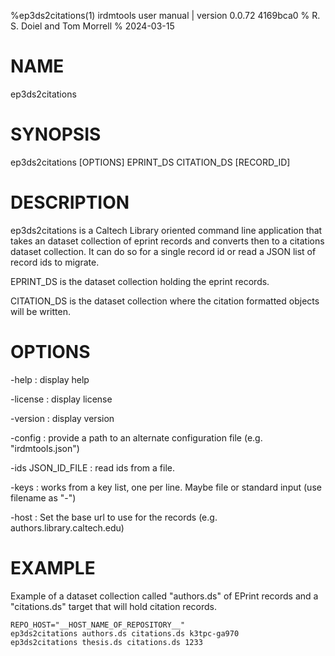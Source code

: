 %ep3ds2citations(1) irdmtools user manual | version 0.0.72 4169bca0
% R. S. Doiel and Tom Morrell
% 2024-03-15

# NAME

ep3ds2citations

# SYNOPSIS

ep3ds2citations [OPTIONS] EPRINT_DS CITATION_DS [RECORD_ID]

# DESCRIPTION

ep3ds2citations is a Caltech Library oriented command line application
that takes an dataset collection of eprint records and converts then
to a citations dataset collection. It can do so for a single record id
or read a JSON list of record ids to migrate.

EPRINT_DS is the dataset collection holding the eprint records.

CITATION_DS is the dataset collection where the citation formatted
objects will be written.

# OPTIONS

-help
: display help

-license
: display license

-version
: display version

-config
: provide a path to an alternate configuration file (e.g. "irdmtools.json")

-ids JSON_ID_FILE
: read ids from a file.

-keys
: works from a key list, one per line. Maybe file or standard input (use filename as "-")

-host
: Set the base url to use for the records (e.g. authors.library.caltech.edu)

# EXAMPLE

Example of a dataset collection called "authors.ds" of EPrint records
and a "citations.ds" target that will hold citation records.

~~~shell
REPO_HOST="__HOST_NAME_OF_REPOSITORY__"
ep3ds2citations authors.ds citations.ds k3tpc-ga970
ep3ds2citations thesis.ds citations.ds 1233
~~~


